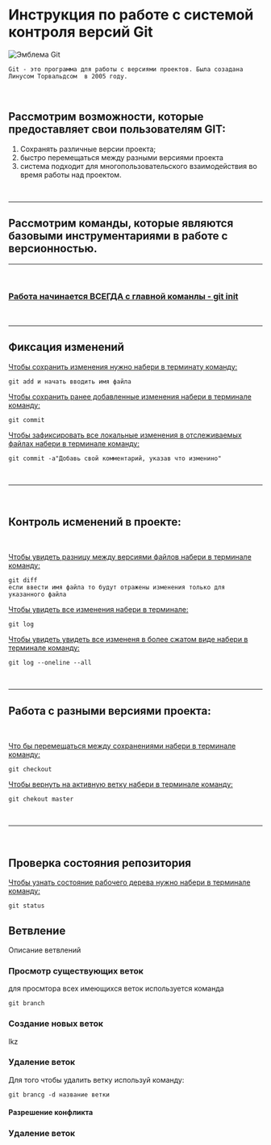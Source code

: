 # **Инструкция по работе с системой контроля версий Git**

   ![Эмблема Git](git.jpeg)
   
    Git - это программа для работы с версиями проектов. Была созадана Линусом Торвальдсом  в 2005 году. 

<br/>

 ## Рассмотрим возможности, которые предоставляет свои пользователям GIT:
1. Сохранять различные версии проекта;
2. быстро перемещаться между разными версиями проекта
3. система подходит для многопользовательского взаимодействия во время работы над проектом.

<br/>

---

## Рассмотрим команды, которые являются базовыми инструментариями в работе с версионностью.

---
<br/>

### <ins>Работа начинается ВСЕГДА  с главной команлы - **git init**<ins> ##

<br/>

---

## Фиксация изменений

<ins>Чтобы сохранить изменения нужно набери в терминату команду:<ins>

    git add и начать вводить имя файла

<ins>Чтобы сохранить ранее добавленные изменения набери в терминале команду:<ins>

    git commit     

<ins>Чтобы зафиксировать все локальные изменения в отслеживаемых файлах набери в терминале команду:<ins>

    git commit -a"Добавь свой комментарий, указав что изменино"


<br/>

---

<br/>

## Контроль исменений в проекте:

<br/>

<ins>Чтобы увидеть разницу между версиями файлов набери в терминале команду:<ins>

    git diff
    если ввести имя файла то будут отражены изменения только для указанного файла


<ins>Чтобы увидеть все изменения набери в терминале:<ins>

    git log 

<ins>Чтобы увидеть увидеть все измененя в более сжатом виде набери в терминале команду:<ins>

    git log --oneline --all 

<br/>

---

## Работа с разными версиями проекта:

<br/>

<ins>Что бы перемещаться между сохранениями набери в терминале команду:<ins>

    git checkout

<ins>Чтобы вернуть на активную ветку набери в терминале команду:<ins>
    
    git chekout master

<br/>

---

<br/>

## Проверка состояния репозитория

<ins>Чтобы узнать состояние рабочего дерева нужно набери в терминале команду:<ins>

    git status

## Ветвление


Описание ветвлений

### Просмотр существующих веток

для просмтора всех имеющихся веток используется команда 

    git branch

### Создание новых веток

lkz

### Удаление веток

Для того чтобы удалить ветку используй команду:

    git brancg -d название ветки

#### Разрешение конфликта

### Удаление веток